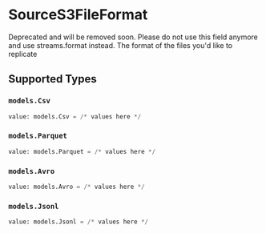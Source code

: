# SourceS3FileFormat

Deprecated and will be removed soon. Please do not use this field anymore and use streams.format instead. The format of the files you'd like to replicate


## Supported Types

### `models.Csv`

```python
value: models.Csv = /* values here */
```

### `models.Parquet`

```python
value: models.Parquet = /* values here */
```

### `models.Avro`

```python
value: models.Avro = /* values here */
```

### `models.Jsonl`

```python
value: models.Jsonl = /* values here */
```

